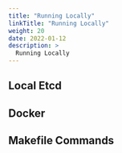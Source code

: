 ```yaml
---
title: "Running Locally"
linkTitle: "Running Locally"
weight: 20
date: 2022-01-12
description: >
  Running Locally
---
```



## Local Etcd


## Docker


## Makefile Commands

